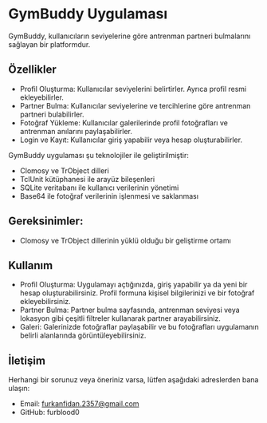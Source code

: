 # GymBuddy Uygulaması

GymBuddy, kullanıcıların seviyelerine göre antrenman partneri bulmalarını sağlayan bir platformdur.

## Özellikler
* Profil Oluşturma: Kullanıcılar seviyelerini belirtirler. Ayrıca profil resmi ekleyebilirler.
* Partner Bulma: Kullanıcılar seviyelerine ve tercihlerine göre antrenman partneri bulabilirler.
* Fotoğraf Yükleme: Kullanıcılar galerilerinde profil fotoğrafları ve antrenman anılarını paylaşabilirler.
* Login ve Kayıt: Kullanıcılar giriş yapabilir veya hesap oluşturabilirler.

GymBuddy uygulaması şu teknolojiler ile geliştirilmiştir:
* Clomosy ve TrObject dilleri
* TclUnit kütüphanesi ile arayüz bileşenleri
* SQLite veritabanı ile kullanıcı verilerinin yönetimi
* Base64 ile fotoğraf verilerinin işlenmesi ve saklanması

## Gereksinimler:
* Clomosy ve TrObject dillerinin yüklü olduğu bir geliştirme ortamı

## Kullanım
* Profil Oluşturma: Uygulamayı açtığınızda, giriş yapabilir ya da yeni bir hesap oluşturabilirsiniz. Profil formuna kişisel bilgilerinizi ve bir fotoğraf ekleyebilirsiniz.
* Partner Bulma: Partner bulma sayfasında, antrenman seviyesi veya lokasyon gibi çeşitli filtreler kullanarak partner arayabilirsiniz.
* Galeri: Galerinizde fotoğraflar paylaşabilir ve bu fotoğrafları uygulamanın belirli alanlarında görüntüleyebilirsiniz.


## İletişim
Herhangi bir sorunuz veya öneriniz varsa, lütfen aşağıdaki adreslerden bana ulaşın:

* Email: furkanfidan.2357@gmail.com
* GitHub: furblood0
